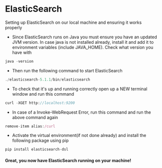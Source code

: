 # ElasticSearch
Setting up ElasticSearch on our local machine and ensuring it works properly 

* Since ElasticSearch runs on Java you must ensure you have an updated JVM version. In case java is not installed already, install it and add it to environment variables (include JAVA_HOME). Check what version you have with
```javascript
java -version
```
* Then run the following command to start ElasticSearch 
```javascript
./elasticsearch-5.1.1/bin/elasticsearch
```
* To check that it's up and running correctly open up a NEW terminal window and run this command
```javascript
curl -XGET http://localhost:9200
```
* In case of a Invoke-WebRequest Error, run this command and run the above command again
```javascript
remove-item alias:/curl
```
* Activate the virtual environment(if not done already) and install the following package using pip
```javascript
pip install elasticsearch-dsl
```
#### Great, you now have ElasticSearch running on your machine!

